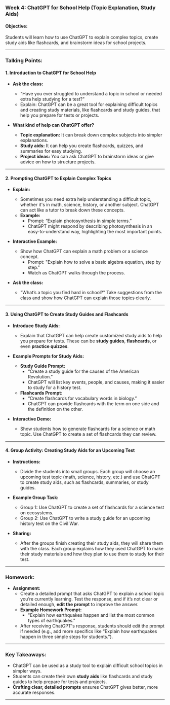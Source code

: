 ### **Week 4: ChatGPT for School Help (Topic Explanation, Study Aids)**

#### **Objective:**

Students will learn how to use ChatGPT to explain complex topics, create study aids like flashcards, and brainstorm ideas for school projects.

---

### **Talking Points:**

#### **1. Introduction to ChatGPT for School Help**

- **Ask the class:**
  - "Have you ever struggled to understand a topic in school or needed extra help studying for a test?"
  - Explain: ChatGPT can be a great tool for explaining difficult topics and creating study materials, like flashcards and study guides, that help you prepare for tests or projects.
  
- **What kind of help can ChatGPT offer?**
  - **Topic explanation:** It can break down complex subjects into simpler explanations.
  - **Study aids:** It can help you create flashcards, quizzes, and summaries for easy studying.
  - **Project ideas:** You can ask ChatGPT to brainstorm ideas or give advice on how to structure projects.

---

#### **2. Prompting ChatGPT to Explain Complex Topics**

- **Explain:**
  - Sometimes you need extra help understanding a difficult topic, whether it's in math, science, history, or another subject. ChatGPT can act like a tutor to break down these concepts.
  - **Example:**
    - Prompt: “Explain photosynthesis in simple terms.”
    - ChatGPT might respond by describing photosynthesis in an easy-to-understand way, highlighting the most important points.

- **Interactive Example:**
  - Show how ChatGPT can explain a math problem or a science concept.
    - Prompt: "Explain how to solve a basic algebra equation, step by step."
    - Watch as ChatGPT walks through the process.
  
- **Ask the class:**
  - "What’s a topic you find hard in school?" Take suggestions from the class and show how ChatGPT can explain those topics clearly.

---

#### **3. Using ChatGPT to Create Study Guides and Flashcards**

- **Introduce Study Aids:**
  - Explain that ChatGPT can help create customized study aids to help you prepare for tests. These can be **study guides**, **flashcards**, or even **practice quizzes**.
  
- **Example Prompts for Study Aids:**
  - **Study Guide Prompt:**
    - “Create a study guide for the causes of the American Revolution.”
    - ChatGPT will list key events, people, and causes, making it easier to study for a history test.
  - **Flashcards Prompt:**
    - “Create flashcards for vocabulary words in biology.”
    - ChatGPT can provide flashcards with the term on one side and the definition on the other.
  
- **Interactive Demo:**
  - Show students how to generate flashcards for a science or math topic. Use ChatGPT to create a set of flashcards they can review.

---

#### **4. Group Activity: Creating Study Aids for an Upcoming Test**

- **Instructions:**
  - Divide the students into small groups. Each group will choose an upcoming test topic (math, science, history, etc.) and use ChatGPT to create study aids, such as flashcards, summaries, or study guides.
  
- **Example Group Task:**
  - Group 1: Use ChatGPT to create a set of flashcards for a science test on ecosystems.
  - Group 2: Use ChatGPT to write a study guide for an upcoming history test on the Civil War.
  
- **Sharing:**
  - After the groups finish creating their study aids, they will share them with the class. Each group explains how they used ChatGPT to make their study materials and how they plan to use them to study for their test.

---

### **Homework:**

- **Assignment:**
  - Create a detailed prompt that asks ChatGPT to explain a school topic you’re currently learning. Test the response, and if it’s not clear or detailed enough, **edit the prompt** to improve the answer.
  - **Example Homework Prompt:**
    - "Explain how earthquakes happen and list the most common types of earthquakes."
  - After receiving ChatGPT's response, students should edit the prompt if needed (e.g., add more specifics like “Explain how earthquakes happen in three simple steps for students.”).
  
---

### **Key Takeaways:**

- ChatGPT can be used as a study tool to explain difficult school topics in simpler ways.
- Students can create their own **study aids** like flashcards and study guides to help prepare for tests and projects.
- **Crafting clear, detailed prompts** ensures ChatGPT gives better, more accurate responses.

---

